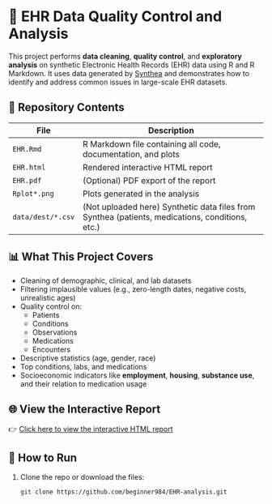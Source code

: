 # 🏥 EHR Data Quality Control and Analysis

This project performs **data cleaning**, **quality control**, and **exploratory analysis** on synthetic Electronic Health Records (EHR) data using R and R Markdown. It uses data generated by [Synthea](https://synthetichealth.github.io/synthea/) and demonstrates how to identify and address common issues in large-scale EHR datasets.

## 📁 Repository Contents

| File               | Description |
|--------------------|-------------|
| `EHR.Rmd`          | R Markdown file containing all code, documentation, and plots |
| `EHR.html`         | Rendered interactive HTML report |
| `EHR.pdf`          | (Optional) PDF export of the report |
| `Rplot*.png`       | Plots generated in the analysis |
| `data/dest/*.csv`  | (Not uploaded here) Synthetic data files from Synthea (patients, medications, conditions, etc.) |

## 📊 What This Project Covers

- Cleaning of demographic, clinical, and lab datasets
- Filtering implausible values (e.g., zero-length dates, negative costs, unrealistic ages)
- Quality control on:
  - Patients
  - Conditions
  - Observations
  - Medications
  - Encounters
- Descriptive statistics (age, gender, race)
- Top conditions, labs, and medications
- Socioeconomic indicators like **employment**, **housing**, **substance use**, and their relation to medication usage

## 🌐 View the Interactive Report

👉 [Click here to view the interactive HTML report](https://beginner984.github.io/EHR-analysis/)



## 🚀 How to Run

1. Clone the repo or download the files:
   ```bash
   git clone https://github.com/beginner984/EHR-analysis.git
